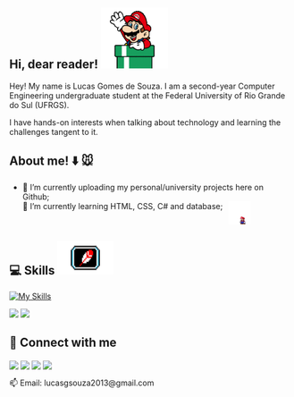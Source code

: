 ## Hi, dear reader! ![olá](mariodown.gif)
Hey! My name is Lucas Gomes de Souza. I am a second-year Computer Engineering undergraduate student at the Federal University of Rio Grande do Sul (UFRGS).

I have hands-on interests when talking about technology and learning the challenges tangent to it.


## About me! :arrow_down: :mouse: 
- 🔭 I’m currently uploading my personal/university projects here on Github;<ul>
<li style="display: flex; align-items: left;"> 🌱 I’m currently learning HTML, CSS, C# and database;<img src="mario.gif" width="40" style="margin-left: 10px;"></li></ul>


## :computer: Skills <img src="https://github.com/lucasgdesouza/lucasgdesouza/raw/main/skills.gif" width="100" height="60">

[![My Skills](https://skillicons.dev/icons?i=c,python,java,cpp,html)](https://skillicons.dev)

![](http://github-profile-summary-cards.vercel.app/api/cards/stats?username=lucasgdesouza&theme=github_dark)
![](http://github-profile-summary-cards.vercel.app/api/cards/repos-per-language?username=lucasgdesouza&theme=github_dark)

## :busts_in_silhouette: Connect with me

<a href="https://discord.com/channels/@lucassouzaaa#0878"><img img width = '32px' align= 'center' src="https://logodownload.org/wp-content/uploads/2017/11/discord-logo-7-1.png"></a>
<a href = 'https://www.github.com/lucasgdesouza'> <img width = '32px' align= 'center' src="https://icon-library.com/images/github-icon-white/github-icon-white-6.jpg"/></a>
<a href = 'https://www.instagram.com/__lucas_gomes/'> <img width = '32px' align= 'center' src="https://www.freepnglogos.com/uploads/instagram-icon-png/instagram-icon-suzem-limited-make-known-20.png"/></a>
<a href = 'https://www.linkedin.com/lucas-gomes-2005'> <img width = '32px' align= 'center' src="https://cdn-icons-png.flaticon.com/512/179/179330.png"/></a> 

<p>📫 Email: lucasgsouza2013@gmail.com</p>

